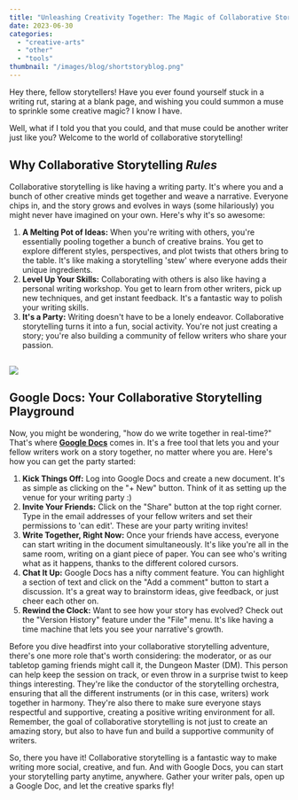```yaml
---
title: "Unleashing Creativity Together: The Magic of Collaborative Storytelling and Google Docs"
date: 2023-06-30
categories: 
  - "creative-arts"
  - "other"
  - "tools"
thumbnail: "/images/blog/shortstoryblog.png"
---
```


Hey there, fellow storytellers! Have you ever found yourself stuck in a writing rut, staring at a blank page, and wishing you could summon a muse to sprinkle some creative magic? I know I have.

Well, what if I told you that you could, and that muse could be another writer just like you? Welcome to the world of collaborative storytelling!

## Why Collaborative Storytelling _Rules_

Collaborative storytelling is like having a writing party. It's where you and a bunch of other creative minds get together and weave a narrative. Everyone chips in, and the story grows and evolves in ways (some hilariously) you might never have imagined on your own. Here's why it's so awesome:

1. **A Melting Pot of Ideas:** When you're writing with others, you're essentially pooling together a bunch of creative brains. You get to explore different styles, perspectives, and plot twists that others bring to the table. It's like making a storytelling 'stew' where everyone adds their unique ingredients.
2. **Level Up Your Skills:** Collaborating with others is also like having a personal writing workshop. You get to learn from other writers, pick up new techniques, and get instant feedback. It's a fantastic way to polish your writing skills.
3. **It's a Party:** Writing doesn't have to be a lonely endeavor. Collaborative storytelling turns it into a fun, social activity. You're not just creating a story; you're also building a community of fellow writers who share your passion.

## ![](images/tellstories.png)

## Google Docs: Your Collaborative Storytelling Playground

Now, you might be wondering, "how do we write together in real-time?" That's where **[Google Docs](https://www.google.com/docs/about/)** comes in. It's a free tool that lets you and your fellow writers work on a story together, no matter where you are. Here's how you can get the party started:

1. **Kick Things Off:** Log into Google Docs and create a new document. It's as simple as clicking on the "+ New" button. Think of it as setting up the venue for your writing party :)
2. **Invite Your Friends:** Click on the "Share" button at the top right corner. Type in the email addresses of your fellow writers and set their permissions to 'can edit'. These are your party writing invites!
3. **Write Together, Right Now:** Once your friends have access, everyone can start writing in the document simultaneously. It's like you're all in the same room, writing on a giant piece of paper. You can see who's writing what as it happens, thanks to the different colored cursors.
4. **Chat It Up:** Google Docs has a nifty comment feature. You can highlight a section of text and click on the "Add a comment" button to start a discussion. It's a great way to brainstorm ideas, give feedback, or just cheer each other on.
5. **Rewind the Clock:** Want to see how your story has evolved? Check out the "Version History" feature under the "File" menu. It's like having a time machine that lets you see your narrative's growth.

Before you dive headfirst into your collaborative storytelling adventure, there's one more role that's worth considering: the moderator, or as our tabletop gaming friends might call it, the Dungeon Master (DM). This person can help keep the session on track, or even throw in a surprise twist to keep things interesting. They're like the conductor of the storytelling orchestra, ensuring that all the different instruments (or in this case, writers) work together in harmony. They're also there to make sure everyone stays respectful and supportive, creating a positive writing environment for all. Remember, the goal of collaborative storytelling is not just to create an amazing story, but also to have fun and build a supportive community of writers.

So, there you have it! Collaborative storytelling is a fantastic way to make writing more social, creative, and fun. And with Google Docs, you can start your storytelling party anytime, anywhere. Gather your writer pals, open up a Google Doc, and let the creative sparks fly!
